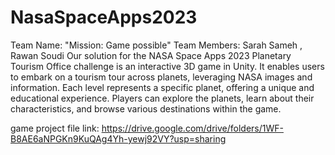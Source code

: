 # NasaSpaceApps2023
Team Name: "Mission: Game possible"
Team Members: Sarah Sameh , Rawan Soudi
Our solution for the NASA Space Apps 2023 Planetary Tourism Office challenge is an interactive 3D game in Unity. It enables users to embark on a tourism tour across planets, leveraging NASA images and information. Each level represents a specific planet, offering a unique and educational experience. 
Players can explore the planets, learn about their characteristics, and browse various destinations within the game.

game project file link:
https://drive.google.com/drive/folders/1WF-B8AE6aNPGKn9KuQAg4Yh-yewj92VY?usp=sharing
